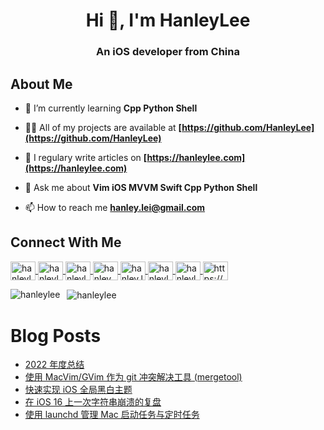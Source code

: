 <h1
    align="center"
>
    Hi 👋, I'm HanleyLee
</h1>

<h3
    align="center"
>
    An iOS developer from China
</h3>

## About Me

- 🌱 I’m currently learning **Cpp Python Shell**

- 👨‍💻 All of my projects are available at **[https://github.com/HanleyLee](https://github.com/HanleyLee)**

- 📝 I regulary write articles on **[https://hanleylee.com](https://hanleylee.com)**

- 💬 Ask me about **Vim iOS MVVM Swift Cpp Python Shell**

- 📫 How to reach me **hanley.lei@gmail.com**

## Connect With Me

<a href="https://github.com/HanleyLee" target="blank">
    <img
        align="center"
        src="https://cdn.jsdelivr.net/npm/simple-icons@3.0.1/icons/github.svg"
        alt="hanleylee"
        height="30"
        width="40"
    />
</a>

<a href="https://stackoverflow.com/users/11884593/hanleylee" target="blank">
    <img
        align="center"
        src="https://cdn.jsdelivr.net/npm/simple-icons@3.0.1/icons/stackoverflow.svg"
        alt="hanleylee"
        height="30"
        width="40"
    />
</a>

<a href="https://t.me/hanleylee" target="blank">
    <img
        align="center"
        src="https://cdn.jsdelivr.net/npm/simple-icons@3.0.1/icons/telegram.svg"
        alt="hanleylee"
        height="30"
        width="40"
    />
</a>

<a href="https://twitter.com/hanley_lei" target="blank">
    <img
    align="center"
    src="https://cdn.jsdelivr.net/npm/simple-icons@3.0.1/icons/twitter.svg"
    alt="hanley_lei"
    height="30"
    width="40" />
</a>

<a href="https://facebook.com/hanley.lei" target="blank">
    <img
        align="center"
        src="https://cdn.jsdelivr.net/npm/simple-icons@3.0.1/icons/facebook.svg"
        alt="hanley.lei"
        height="30"
        width="40"
    />
</a>

<a href="https://hanleylee.medium.com" target="blank">
    <img
        align="center"
        src="https://cdn.jsdelivr.net/npm/simple-icons@3.0.1/icons/medium.svg"
        alt="hanleylee"
        height="30"
        width="40"
    />
</a>

<a href="https://www.leetcode-cn.com/hanleylee" target="blank">
    <img
        align="center"
        src="https://cdn.jsdelivr.net/npm/simple-icons@3.0.1/icons/leetcode.svg"
        alt="hanleylee"
        height="30"
        width="40"
    />
</a>

<a href="/https://www.hanleylee.com/atom.xml" target="blank">
    <img
        align="center" src="https://cdn.jsdelivr.net/npm/simple-icons@3.0.1/icons/rss.svg"
        alt="https://www.hanleylee.com/atom.xml"
        height="30"
        width="40"
    />
</a>
</p>

<p>
    <img
        align="left"
        src="https://github-readme-stats.vercel.app/api/top-langs/?username=hanleylee&layout=compact&theme=onedark"
        alt="hanleylee"
    />
</p>

<p>&nbsp;
    <img
        align="center"
        src="https://github-readme-stats.vercel.app/api?username=hanleylee&show_icons=true&theme=onedark"
        alt="hanleylee"
    />
</p>
<!-- <a href="https://instagram.com/hanley_lei"
    target="blank"><img
        align="center"
        src="https://cdn.jsdelivr.net/npm/simple-icons@3.0.1/icons/instagram.svg"
        alt="hanley_lei"
        height="30"
        width="40"
    /></a>
-->

# Blog Posts

<!-- BLOG-POST-LIST:START -->
- [2022 年度总结](https://hanleylee.com/articles/annual-review-2022)
- [使用 MacVim/GVim 作为 git 冲突解决工具 &lpar;mergetool&rpar;](https://hanleylee.com/articles/use-macvim_as_git_merge_tool)
- [快速实现 iOS 全局黑白主题](https://hanleylee.com/articles/ios_global_gray_theme)
- [在 iOS 16 上一次字符串崩溃的复盘](https://hanleylee.com/articles/review_of_string_crash_in_ios16)
- [使用 launchd 管理 Mac 启动任务与定时任务](https://hanleylee.com/articles/manage-process-and-timed-task-by-launchd)
<!-- BLOG-POST-LIST:END -->
